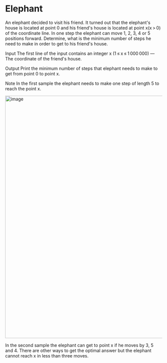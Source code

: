 # Elephant #
An elephant decided to visit his friend. It turned out that the elephant's house is located at point 0 and his friend's house is located at point x(x > 0) of the coordinate line. In one step the elephant can move 1, 2, 3, 4 or 5 positions forward. Determine, what is the minimum number of steps he need to make in order to get to his friend's house.

Input
The first line of the input contains an integer x (1 ≤ x ≤ 1 000 000) — The coordinate of the friend's house.

Output
Print the minimum number of steps that elephant needs to make to get from point 0 to point x.


Note
In the first sample the elephant needs to make one step of length 5 to reach the point x.

<img width="777" alt="image" src="https://github.com/user-attachments/assets/c111ffd2-15aa-432b-9f06-398e76bf7793">

In the second sample the elephant can get to point x if he moves by 3, 5 and 4. There are other ways to get the optimal answer but the elephant cannot reach x in less than three moves.
